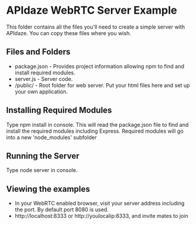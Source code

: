 APIdaze WebRTC Server Example
=============================
This folder contains all the files you'll need to create a simple server with APIdaze. You can copy these files where you wish.

Files and Folders
-----------------

- package.json - Provides project information allowing npm to find and install required modules.
- server.js - Server code.
- /public/ - Root folder for web server. Put your html files here and set up your own application.

Installing Required Modules
---------------------------

Type npm install in console.
This will read the package.json file to find and install the required modules including Express.
Required modules will go into a new 'node_modules' subfolder

Running the Server
------------------

Type node server in console.

Viewing the examples
--------------------

- In your WebRTC enabled browser, visit your server address including the port. By default port 8080 is used.
- http://localhost:8333 or http://youlocalip:8333, and invite mates to join
